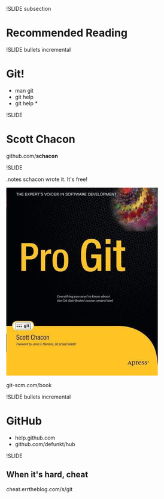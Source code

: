 !SLIDE subsection

# Recommended Reading #

!SLIDE bullets incremental

# Git! #

- man git
- git help
- git help *

!SLIDE

# Scott Chacon #

github.com/**schacon**

!SLIDE

.notes schacon wrote it. It's free!

![Pro Git](pro-git.jpg)

git-scm.com/book

!SLIDE bullets incremental

# GitHub #

- help.github.com
- github.com/defunkt/hub

!SLIDE

## When it's hard, cheat ##

cheat.errtheblog.com/s/git

